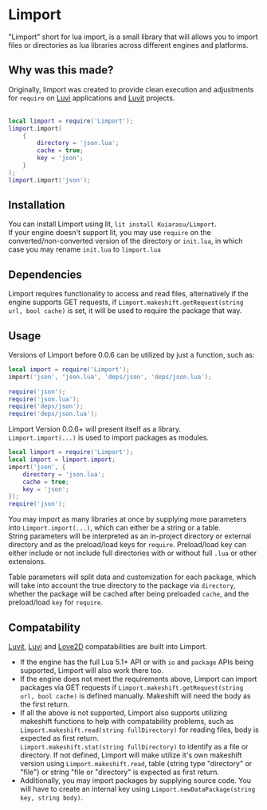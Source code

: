 # Limport
"Limport" short for lua import, is a small library that will allows you to import files or directories as lua libraries across different engines and platforms.

## Why was this made?
Originally, limport was created to provide clean execution and adjustments for `require` on [Luvi](https://github.com/luvit/luvi) applications and [Luvit](https://github.com/luvit/luvit) projects. <br><br>

```lua
local limport = require('Limport');
limport.import(
	{
		directory = 'json.lua';
		cache = true;
		key = 'json';
	}
);
limport.import('json');
```

## Installation
You can install Limport using lit, `lit install Kuiarasu/Limport`. <br>
If your engine doesn't support lit, you may use `require` on the converted/non-converted version of the directory or `init.lua`, in which case you may rename `init.lua` to `limport.lua`

## Dependencies
Limport requires functionality to access and read files, alternatively if the engine supports GET requests, if `Limport.makeshift.getRequest(string url, bool cache)` is set, it will be used to require the package that way.

## Usage
Versions of Limport before 0.0.6 can be utilized by just a function, such as: <br>
```lua
local import = require('Limport');
import('json', 'json.lua', 'deps/json', 'deps/json.lua');
  
require('json');
require('json.lua');
require('deps/json');
require('deps/json.lua');
```

Limport Version 0.0.6+ will present itself as a library. <br>
`Limport.import(...)` is used to import packages as modules. <br>
```lua
local limport = require('Limport');
local import = limport.import;
import('json', {
	directory = 'json.lua';
	cache = true;
	key = 'json';
});
require('json');
```
You may import as many libraries at once by supplying more parameters into `Limport.import(...)`, which can either be a string or a table.<br>
String parameters will be interpreted as an in-project directory or external directory and as the preload/load keys for `require`. Preload/load key can either include or not include full directories with or without full `.lua` or other extensions. <br>

Table parameters will split data and customization for each package, which will take into account the true directory to the package via `directory`, whether the package will be cached after being preloaded `cache`, and the preload/load `key` for `require`.

## Compatability
[Luvit](https://github.com/luvit/luvit), [Luvi](https://github.com/luvit/luvi) and [Love2D](https://github.com/love2d/love) compatabilities are built into Limport. <br>
* If the engine has the full Lua 5.1+ API or with `io` and `package` APIs being supported, Limport will also work there too. <br>
* If the engine does not meet the requirements above, Limport can import packages via GET requests if `Limport.makeshift.getRequest(string url, bool cache)` is defined manually. Makeshift will need the body as the first return.<br>
* If all the above is not supported, Limport also supports utilizing makeshift functions to help with compatability problems, such as <br>
`Limport.makeshift.read(string fullDirectory)` for reading files, body is expected as first return.<br>
`Limport.makeshift.stat(string fullDirectory)` to identify as a file or directory. If not defined, Limport will make utilize it's own makeshift version using `Limport.makeshift.read`, table {string type "directory" or "file"} or string "file or "directory" is expected as first return.<br>
* Additionally, you may import packages by supplying source code. You will have to create an internal key using `Limport.newDataPackage(string key, string body)`.

